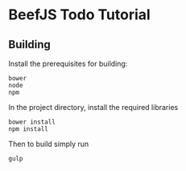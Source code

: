 # BeefJS Todo Tutorial

## Building
Install the prerequisites for building:
```
bower
node
npm
```
In the project directory, install the required libraries
```
bower install
npm install
```
Then to build simply run
```
gulp
```
